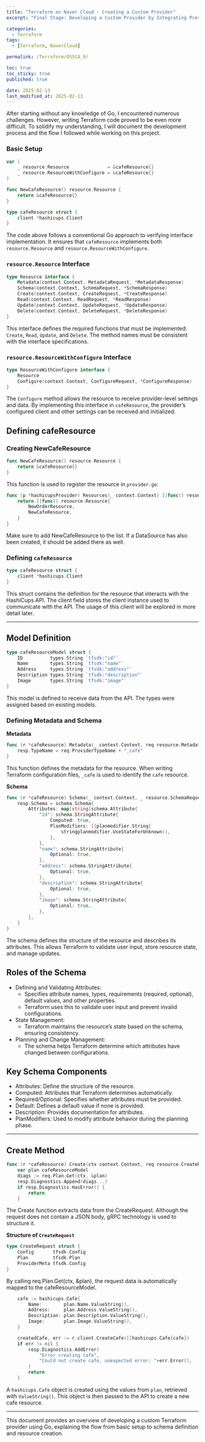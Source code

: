 ```yaml
---
title: "Terraform on Naver Cloud - Creating a Custom Provider"
excerpt: "Final Stage: Developing a Custom Provider by Integrating Previously Developed Code"

categories:
  - Terraform
tags:
  - [Terraform, NaverCloud]

permalink: /Terraform/OSSCA_9/

toc: true
toc_sticky: true
published: true

date: 2025-02-13
last_modified_at: 2025-02-13
---
```

After starting without any knowledge of Go, I encountered numerous challenges. However, writing Terraform code proved to be even more difficult. To solidify my understanding, I will document the development process and the flow I followed while working on this project.

### Basic Setup
``` go
var (
	_ resource.Resource              = &cafeResource{}
	_ resource.ResourceWithConfigure = &cafeResource{}
)

func NewCafeResource() resource.Resource {
	return &cafeResource{}
}

type cafeResource struct {
	client *hashicups.Client
}
```
The code above follows a conventional Go approach to verifying interface implementation. It ensures that `cafeResource` implements both `resource.Resource` and `resource.ResourceWithConfigure`.

### `resource.Resource` Interface
``` go
type Resource interface {
	Metadata(context.Context, MetadataRequest, *MetadataResponse)
	Schema(context.Context, SchemaRequest, *SchemaResponse)
	Create(context.Context, CreateRequest, *CreateResponse)
	Read(context.Context, ReadRequest, *ReadResponse)
	Update(context.Context, UpdateRequest, *UpdateResponse)
	Delete(context.Context, DeleteRequest, *DeleteResponse)
}
```
This interface defines the required functions that must be implemented: `Create`, `Read`, `Update`, and `Delete`. The method names must be consistent with the interface specifications.

### `resource.ResourceWithConfigure` Interface
``` go
type ResourceWithConfigure interface {
	Resource
	Configure(context.Context, ConfigureRequest, *ConfigureResponse)
}
```
The `Configure` method allows the resource to receive provider-level settings and data. By implementing this interface in `cafeResource`, the provider’s configured client and other settings can be received and initialized.

## Defining cafeResource
### Creating NewCafeResource
``` go
func NewCafeResource() resource.Resource {
	return &cafeResource{}
}
```
This function is used to register the resource in `provider.go`:

``` go
func (p *hashicupsProvider) Resources(_ context.Context) []func() resource.Resource {
	return []func() resource.Resource{
		NewOrderResource,
		NewCafeResource,
	}
}
```
Make sure to add NewCafeResource to the list. If a DataSource has also been created, it should be added there as well.

### Defining `cafeResource`
``` go
type cafeResource struct {
	client *hashicups.Client
}
```
This struct contains the definition for the resource that interacts with the HashiCups API. The client field stores the client instance used to communicate with the API. The usage of this client will be explored in more detail later.

---
## Model Definition
``` go
type cafeResourceModel struct {
	ID          types.String `tfsdk:"id"`
	Name        types.String `tfsdk:"name"`
	Address     types.String `tfsdk:"address"`
	Description types.String `tfsdk:"description"`
	Image       types.String `tfsdk:"image"`
}
```
This model is defined to receive data from the API. The types were assigned based on existing models.

### Defining Metadata and Schema

**Metadata**
``` go
func (r *cafeResource) Metadata(_ context.Context, req resource.MetadataRequest, resp *resource.MetadataResponse) {
	resp.TypeName = req.ProviderTypeName + "_cafe"
}
```
This function defines the metadata for the resource. When writing Terraform configuration files, `_cafe` is used to identify the `cafe` resource.

**Schema**

``` go
func (r *cafeResource) Schema(_ context.Context, _ resource.SchemaRequest, resp *resource.SchemaResponse) {
	resp.Schema = schema.Schema{
		Attributes: map[string]schema.Attribute{
			"id": schema.StringAttribute{
				Computed: true,
				PlanModifiers: []planmodifier.String{
					stringplanmodifier.UseStateForUnknown(),
				},
			},
			"name": schema.StringAttribute{
				Optional: true,
			},
			"address": schema.StringAttribute{
				Optional: true,
			},
			"description": schema.StringAttribute{
				Optional: true,
			},
			"image": schema.StringAttribute{
				Optional: true,
			},
		},
	}
}
```
The schema defines the structure of the resource and describes its attributes. This allows Terraform to validate user input, store resource state, and manage updates.

## Roles of the Schema
- Defining and Validating Attributes:
    - Specifies attribute names, types, requirements (required, optional), default values, and other properties.
    - Terraform uses this to validate user input and prevent invalid configurations.
- State Management:
    - Terraform maintains the resource’s state based on the schema, ensuring consistency.
- Planning and Change Management:
    - The schema helps Terraform determine which attributes have changed between configurations.

## Key Schema Components
- Attributes: Define the structure of the resource.
- Computed: Attributes that Terraform determines automatically.
- Required/Optional: Specifies whether attributes must be provided.
- Default: Defines a default value if none is provided.
- Description: Provides documentation for attributes.
- PlanModifiers: Used to modify attribute behavior during the planning phase.
---
## Create Method
``` go
func (r *cafeResource) Create(ctx context.Context, req resource.CreateRequest, resp *resource.CreateResponse) {
	var plan cafeResourceModel
	diags := req.Plan.Get(ctx, &plan)
	resp.Diagnostics.Append(diags...)
	if resp.Diagnostics.HasError() {
		return
	}
```
The Create function extracts data from the CreateRequest. Although the request does not contain a JSON body, gRPC technology is used to structure it.

**Structure of `CreateRequest`**
``` go
type CreateRequest struct {
	Config       tfsdk.Config
	Plan         tfsdk.Plan
	ProviderMeta tfsdk.Config
}
```
By calling req.Plan.Get(ctx, &plan), the request data is automatically mapped to the cafeResourceModel.

``` go
	cafe := hashicups.Cafe{
		Name:        plan.Name.ValueString(),
		Address:     plan.Address.ValueString(),
		Description: plan.Description.ValueString(),
		Image:       plan.Image.ValueString(),
	}

	createdCafe, err := r.client.CreateCafe([]hashicups.Cafe{cafe})
	if err != nil {
		resp.Diagnostics.AddError(
			"Error creating cafe",
			"Could not create cafe, unexpected error: "+err.Error(),
		)
		return
	}
```

A `hashicups.Cafe` object is created using the values from `plan`, retrieved with `ValueString()`. This object is then passed to the API to create a new cafe resource.

---

This document provides an overview of developing a custom Terraform provider using Go, explaining the flow from basic setup to schema definition and resource creation.